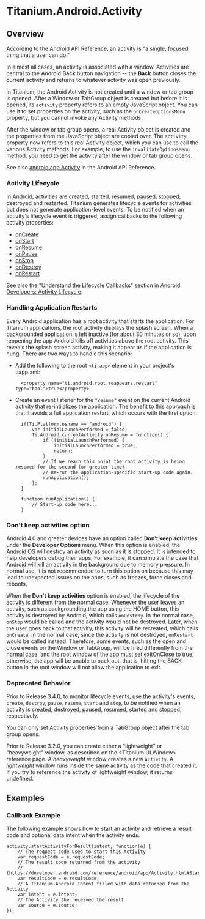 # Titanium.Android.Activity

<ProxySummary/>

## Overview

According to the Android API Reference, an activity is "a single, focused thing that a
user can do."

In almost all cases, an activity is associated with a window.  Activities are central
to the Android **Back** button navigation -- the **Back** button closes the current
activity and returns to whatever activity was open previously.

In Titanium, the Android Activity is not created until a window or tab group is opened.
After a Window or TabGroup object is created but before it is opened, its `activity` property
refers to an empty JavaScript object. You can use it to set properties on the activity, such as
the `onCreateOptionsMenu` property, but you cannot invoke any Activity methods.

After the window or tab group opens, a real Activity object is created and the properties from
the JavaScript object are copied over. The `activity` property now refers to this real Activity object,
which you can use to call the various Activity methods. For example, to use the
`invalidateOptionsMenu` method, you need to get the activity after the window or tab group opens.

See also [android.app.Activity](https://developer.android.com/reference/android/app/Activity.html)
in the Android API Reference.

### Activity Lifecycle

In Android, activities are created, started, resumed, paused, stopped, destroyed and restarted.
Titanium generates lifecycle events for activities but does not generate application-level events.
To be notified when an activity's lifecycle event is triggered, assign callbacks to the following activity
properties:

  * [onCreate](Titanium.Android.Activity.onCreate)
  * [onStart](Titanium.Android.Activity.onStart)
  * [onResume](Titanium.Android.Activity.onResume)
  * [onPause](Titanium.Android.Activity.onPause)
  * [onStop](Titanium.Android.Activity.onStop)
  * [onDestroy](Titanium.Android.Activity.onDestroy)
  * [onRestart](Titanium.Android.Activity.onRestart)

See also the "Understand the Lifecycle Callbacks" section in
[Android Developers: Activity Lifecycle](https://developer.android.com/training/basics/activity-lifecycle/starting.html).

### Handling Application Restarts 

Every Android application has a root activity that starts the application. For Titanium
applications, the root activity displays the splash screen. When a backgrounded
application is left inactive (for about 30 minutes or so), upon reopening the app Android
kills off activities above the root activity. This reveals the splash screen activity, making it 
appear as if the application is hung. There are two ways to handle this scenario:

* Add the following to the root `<ti:app>` element in your project's tiapp.xml:

        <property name="ti.android.root.reappears.restart" type="bool">true</property>

* Create an event listener for the `"resume"` event on the current Android activity that
re-intiializes the application. The benefit to this approach is that it avoids a full
application restart, which occurs with the first option.

        if(Ti.Platform.osname == "android") {
            var initialLaunchPerformed = false;
            Ti.Android.currentActivity.onResume = function() {
                if (!initialLaunchPerformed) {
                    initialLaunchPerformed = true;
                    return;
                }
                // If we reach this point the root activity is being resumed for the second (or greater time).
                // Re-run the application-specific start-up code again.
                runApplication();
            };
        }

        function runApplication() {
            // Start-up code here...
        }

### Don't keep activities option

Android 4.0 and greater devices have an option called **Don't keep activities** under the **Developer
Options** menu. When this option is enabled, the Android OS will destroy an activity as soon as it
is stopped. It is intended to help developers debug their apps. For example, it can simulate the
case that Android will kill an activity in the background due to memory pressure. In
normal use, it is not recommended to turn this option on because this may lead to unexpected issues
on the apps, such as freezes, force closes and reboots.

When the **Don't keep activities** option is enabled, the lifecycle of the activity is different
from the normal case. Whenever the user leaves an activity, such as backgrounding the app using the
HOME button, this activity is destroyed by Android, which calls `onDestroy`.  In the normal case, `onStop`
would be called and the activity would not be destroyed.  Later, when the user goes back to that activity, this
activity will be recreated, which calls `onCreate`.  In the normal case, since the activity is not destroyed, 
`onRestart` would be called instead.  Therefore, some events, such as the open and close events on the Window
or TabGroup, will be fired differently from the normal case, and the root window of the app must set
[exitOnClose](Titanium.UI.Window.exitOnClose) to true; otherwise, the app will be unable to back out, that is,
hitting the BACK button in the root window will not allow the application to exit.

### Deprecated Behavior

Prior to Release 3.4.0, to monitor lifecycle events, use the activity's events, `create`, `destroy`,
`pause`, `resume`, `start` and `stop`, to be notified when an activity is created, destroyed, paused,
resumed, started and stopped, respectively.

You can only set Activity properties from a TabGroup object after the tab group opens.

Prior to Release 3.2.0, you can create either a "lightweight" or "heavyweight" window, as
described on the <Titanium.UI.Window> reference page. A *heavyweight* window creates a 
new `Activity`. A *lightweight* window runs inside the same activity as the code that
created it.  If you try to reference the activity of lightweight window, it returns undefined.

## Examples

### Callback Example

The following example shows how to start an activity and retrieve a result code
and optional data intent when the activity ends.

    activity.startActivityForResult(intent, function(e) {
        // The request code used to start this Activity
        var requestCode = e.requestCode;
        // The result code returned from the activity 
        // (https://developer.android.com/reference/android/app/Activity.html#StartingActivities)
        var resultCode = e.resultCode;
        // A Titanium.Android.Intent filled with data returned from the Activity
        var intent = e.intent;
        // The Activity the received the result
        var source = e.source;
    });

<ApiDocs/>
